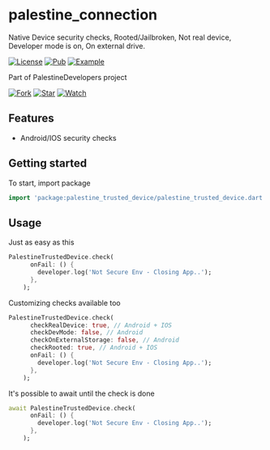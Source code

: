 # palestine_connection

Native Device security checks, Rooted/Jailbroken, Not real device, Developer mode is on, On external drive.

[![License](https://img.shields.io/github/license/msayed-net/PalestineDevelopers)](https://github.com/msayed-net/PalestineDevelopers)
[![Pub](https://img.shields.io/badge/Palestine%20Trusted%20Device-pub-blue)](https://pub.dev/packages/palestine_trusted_device)
[![Example](https://img.shields.io/badge/Example-Ex-success)](https://pub.dev/packages/palestine_trusted_device#-example-tab-)

Part of PalestineDevelopers project

[![Fork](https://img.shields.io/github/forks/msayed-net/PalestineDevelopers?style=social)](https://github.com/msayed-net/PalestineDevelopers)
[![Star](https://img.shields.io/github/stars/msayed-net/PalestineDevelopers?style=social)](https://github.com/msayed-net/PalestineDevelopers)
[![Watch](https://img.shields.io/github/watchers/msayed-net/PalestineDevelopers?style=social)](https://github.com/msayed-net/PalestineDevelopers)  

## Features

* Android/IOS security checks

## Getting started

To start, import package

```dart
import 'package:palestine_trusted_device/palestine_trusted_device.dart';
```

## Usage

Just as easy as this

```dart
PalestineTrustedDevice.check(
      onFail: () {
        developer.log('Not Secure Env - Closing App..');
      },
    );
```

Customizing checks available too

```dart
PalestineTrustedDevice.check(
      checkRealDevice: true, // Android + IOS
      checkDevMode: false, // Android
      checkOnExternalStorage: false, // Android
      checkRooted: true, // Android + IOS
      onFail: () {
        developer.log('Not Secure Env - Closing App..');
      },
    );
```

It's possible to await until the check is done

```dart
await PalestineTrustedDevice.check(
      onFail: () {
        developer.log('Not Secure Env - Closing App..');
      },
    );
```
